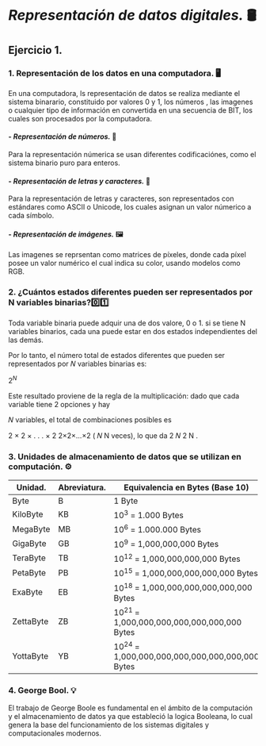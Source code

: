 # *Representación de datos digitales.* 🛢️

## Ejercicio 1. 

### 1.  Representación de los datos en una computadora. 🖥️

En una computadora, ls representación de datos se realiza mediante el sistema binarario, constituido por valores 0 y 1, los números , las imagenes o cualquier tipo de información en convertida en una secuencia de BIT, los cuales son procesados por la computadora. 

#### - *Representación de números.* 🔢

Para la representación númerica se usan diferentes codificaciónes, como el sistema binario puro para enteros. 

#### - *Representación de letras y caracteres.* 🔡

Para la representación de letras y caracteres, son representados con estándares como ASCII o Unicode, los cuales asignan un valor númerico a cada símbolo. 

#### - *Representación de imágenes.* 🖼️

Las imagenes se reprsentan como matrices de píxeles, donde cada píxel posee un valor numérico el cual indica su color, usando modelos como RGB.

### 2. ¿Cuántos estados diferentes pueden ser representados por N variables binarias?0️⃣1️⃣

Toda variable binaria puede adquir una de dos valore, 0 o 1. si se tiene N variables binarios, cada una puede estar en dos estados independientes del las demás.

Por lo tanto, el número total de estados diferentes que pueden ser representados por 
𝑁
 variables binarias es:


$2^{N}$

 
Este resultado proviene de la regla de la multiplicación: dado que cada variable tiene 2 opciones y hay 

𝑁
 variables, el total de combinaciones posibles es 

2
×
2
×
.
.
.
×
2
2×2×...×2 (
𝑁
N veces), lo que da 
2
𝑁
2 
N
 .

### 3. Unidades de almacenamiento de datos que se utilizan en computación. ⚙️

|Unidad. | Abreviatura. | Equivalencia en Bytes (Base 10) |Equivalencia en Bytes (Base 2)
|--------|--------------|---------------------------------|-----------------------------|
| Byte | B | 1 Byte | 1 Byte 
| KiloByte | KB|$10^{3}$ = 1.000 Bytes|$2^{10}$ = 1.024 Bytes
| MegaByte | MB | $10^{6}$ = 1.000.000 Bytes | $2^{20}$ = 1.048.576 Bytes
| GigaByte | GB|  $10^{9}$ = 1,000,000,000 Bytes | $2^{30}$ = 1,073,741,824 Bytes
| TeraByte | TB | $10^{12}$ = 1,000,000,000,000 Bytes | $2^{40}$ = 1,099,511,627,776 Bytes
| PetaByte | PB | $10^{15}$ = 1,000,000,000,000,000 Bytes | $2^{50}$ = 1,125,899,906,842,624 Bytes
| ExaByte | EB | $10^{18}$ = 1,000,000,000,000,000,000 Bytes | $2^{60}$ =  1,152,921,504,606,846,976 Byte
| ZettaByte | ZB | $10^{21}$ = 1,000,000,000,000,000,000,000 Bytes | $2^{70}$ = 1,180,591,620,717,411,303,424 Bytes
| YottaByte | YB | $10^{24}$ = 1,000,000,000,000,000,000,000,000 Bytes| $2^{80}$ = 1,208,925,819,614,629,174,706,176 Bytes

### 4. George Bool. 💡

El trabajo de George Boole es fundamental en el ámbito de la computación y el almacenamiento de datos ya que estableció la logica Booleana, lo cual genera la base del funcionamiento de los sistemas digitales y computacionales modernos. 